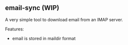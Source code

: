 ## email-sync (WIP)

A very simple tool to download email from an IMAP server.

Features:
 * email is stored in maildir format
